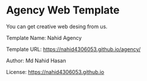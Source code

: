 # Agency Web Template
You can get creative web desing from us.

Template Name: Nahid Agency    

Template URL: https://nahid4306053.github.io/agency/

Author: Md Nahid Hasan

License: https://nahid4306053.github.io
